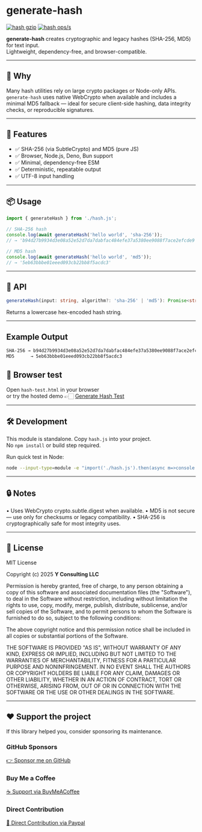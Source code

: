 # generate-hash

[![hash gzip](https://img.shields.io/endpoint?url=https://raw.githubusercontent.com/yvancg/generators/main/metrics/hash.js.json)](../metrics/hash.js.json)
[![hash ops/s](https://img.shields.io/endpoint?url=https://raw.githubusercontent.com/yvancg/generators/main/bench/hash.json)](../bench/hash.json)

**generate-hash** creates cryptographic and legacy hashes (SHA-256, MD5) for text input.  
Lightweight, dependency-free, and browser-compatible.

---

## 🚀 Why

Many hash utilities rely on large crypto packages or Node-only APIs.  
`generate-hash` uses native WebCrypto when available and includes a minimal MD5 fallback — ideal for secure client-side hashing, data integrity checks, or reproducible signatures.

---

## 🌟 Features

- ✅ SHA-256 (via SubtleCrypto) and MD5 (pure JS)  
- ✅ Browser, Node.js, Deno, Bun support  
- ✅ Minimal, dependency-free ESM  
- ✅ Deterministic, repeatable output  
- ✅ UTF-8 input handling  

---

## 📦 Usage

```js
import { generateHash } from './hash.js';

// SHA-256 hash
console.log(await generateHash('hello world', 'sha-256'));
// → 'b94d27b9934d3e08a52e52d7da7dabfac484efe37a5380ee9088f7ace2efcde9'

// MD5 hash
console.log(await generateHash('hello world', 'md5'));
// → '5eb63bbbe01eeed093cb22bb8f5acdc3'
```

---

## 🧠 API

```ts
generateHash(input: string, algorithm?: 'sha-256' | 'md5'): Promise<string>
```
Returns a lowercase hex-encoded hash string.

---

## Example Output

```bash
SHA-256 → b94d27b9934d3e08a52e52d7da7dabfac484efe37a5380ee9088f7ace2efcde9
MD5      → 5eb63bbbe01eeed093cb22bb8f5acdc3
```


## 🧪 Browser test

Open `hash-test.html` in your browser  
or try the hosted demo 👉🏻 
[Generate Hash Test](https://yvancg.github.io/generators/generate-hash/hash-test.html)

---

## 🛠 Development

This module is standalone. Copy `hash.js` into your project.  
No `npm install` or build step required.

Run quick test in Node:
```bash
node --input-type=module -e "import('./hash.js').then(async m=>console.log(await m.generateHash('test','sha-256')))"
```

---

## 🔒 Notes

•	Uses WebCrypto crypto.subtle.digest when available.
• MD5 is not secure — use only for checksums or legacy compatibility.
• SHA-256 is cryptographically safe for most integrity uses.
  
---

## 🪪 License

MIT License  

Copyright (c) 2025 **Y Consulting LLC**

Permission is hereby granted, free of charge, to any person obtaining a copy
of this software and associated documentation files (the "Software"), to deal
in the Software without restriction, including without limitation the rights
to use, copy, modify, merge, publish, distribute, sublicense, and/or sell
copies of the Software, and to permit persons to whom the Software is
furnished to do so, subject to the following conditions:

The above copyright notice and this permission notice shall be included in
all copies or substantial portions of the Software.

THE SOFTWARE IS PROVIDED "AS IS", WITHOUT WARRANTY OF ANY KIND, EXPRESS OR
IMPLIED, INCLUDING BUT NOT LIMITED TO THE WARRANTIES OF MERCHANTABILITY,
FITNESS FOR A PARTICULAR PURPOSE AND NONINFRINGEMENT. IN NO EVENT SHALL THE
AUTHORS OR COPYRIGHT HOLDERS BE LIABLE FOR ANY CLAIM, DAMAGES OR OTHER
LIABILITY, WHETHER IN AN ACTION OF CONTRACT, TORT OR OTHERWISE, ARISING FROM,
OUT OF OR IN CONNECTION WITH THE SOFTWARE OR THE USE OR OTHER DEALINGS IN
THE SOFTWARE.

---

## ❤️ Support the project

If this library helped you, consider sponsoring its maintenance.

### GitHub Sponsors

[👉 Sponsor me on GitHub](https://github.com/sponsors/yvancg)

### Buy Me a Coffee

[☕ Support via BuyMeACoffee](https://buymeacoffee.com/yconsulting)

### Direct Contribution

[💸 Direct Contribution via Paypal](https://paypal.me/ComicStylePortrait)
